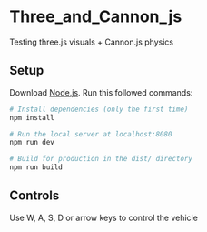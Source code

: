 # Three_and_Cannon_js

Testing three.js visuals + Cannon.js physics 

## Setup
Download [Node.js](https://nodejs.org/en/download/).
Run this followed commands:

``` bash
# Install dependencies (only the first time)
npm install

# Run the local server at localhost:8080
npm run dev

# Build for production in the dist/ directory
npm run build
```
## Controls

Use W, A, S, D or arrow keys to control the vehicle

